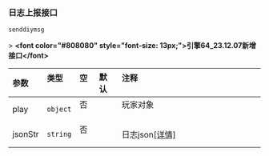 ### 日志上报接口

`senddiymsg`

&gt; **&lt;font color="#808080" style="font-size: 13px;"&gt;引擎64_23.12.07新增接口&lt;/font&gt;**

| 参数    | 类型     | 空   | 默认 | 注释                                                               |
| :------ | :------- | :--- | :--- | :----------------------------------------------------------------- |
| play    | `object` | 否   |      | 玩家对象                                                           |
| jsonStr | `string` | 否   |      | 日志json[[详情]](http://engine-doc.996m2.com/web/#/44/7489 "详情") |

